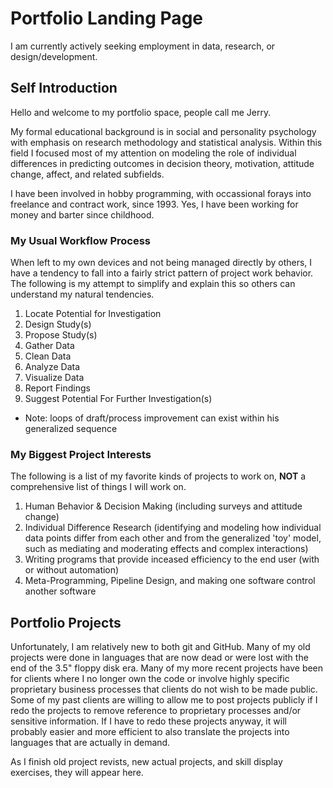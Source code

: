 # Portfolio Landing Page
I am currently actively seeking employment in data, research, or design/development.

## Self Introduction
Hello and welcome to my portfolio space, people call me Jerry.

My formal educational background is in social and personality psychology with emphasis on research methodology and statistical analysis. Within this field I focused most of my attention on modeling the role of individual differences in predicting outcomes in decision theory, motivation, attitude change, affect, and related subfields.

I have been involved in hobby programming, with occassional forays into freelance and contract work, since 1993. Yes, I have been working for money and barter since childhood.

### My Usual Workflow Process
When left to my own devices and not being managed directly by others, I have a tendency to fall into a fairly strict pattern of project work behavior. The following is my attempt to simplify and explain this so others can understand my natural tendencies.
1) Locate Potential for Investigation
2) Design Study(s)
3) Propose Study(s)
4) Gather Data
5) Clean Data
6) Analyze Data
7) Visualize Data
8) Report Findings
9) Suggest Potential For Further Investigation(s)
* Note: loops of draft/process improvement can exist within his generalized sequence

### My Biggest Project Interests
The following is a list of my favorite kinds of projects to work on, **NOT** a comprehensive list of things I will work on.
1) Human Behavior & Decision Making (including surveys and attitude change)
2) Individual Difference Research (identifying and modeling how individual data points differ from each other and from the generalized 'toy' model, such as mediating and moderating effects and complex interactions)
3) Writing programs that provide inceased efficiency to the end user (with or without automation)
4) Meta-Programming, Pipeline Design, and making one software control another software

## Portfolio Projects
Unfortunately, I am relatively new to both git and GitHub. Many of my old projects were done in languages that are now dead or were lost with the end of the 3.5" floppy disk era. Many of my more recent projects have been for clients where I no longer own the code or involve highly specific proprietary business processes that clients do not wish to be made public. Some of my past clients are willing to allow me to post projects publicly if I redo the projects to remove reference to proprietary processes and/or sensitive information. If I have to redo these projects anyway, it will probably easier and more efficient to also translate the projects into languages that are actually in demand.

As I finish old project revists, new actual projects, and skill display exercises, they will appear here.

